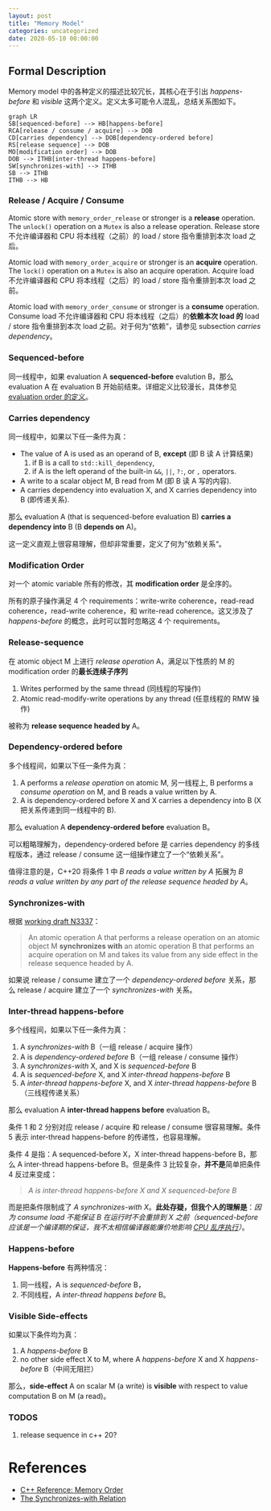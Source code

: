 ```yaml
---
layout: post
title: "Memory Model"
categories: uncategorized
date: 2020-05-10 00:00:00
---
```


## Formal Description

Memory model 中的各种定义的描述比较冗长，其核心在于引出 *happens-before* 和 *visible* 这两个定义。定义太多可能令人混乱，总结关系图如下。

```mermaid
graph LR
SB[sequenced-before] --> HB[happens-before]
RCA[release / consume / acquire] --> DOB
CD[carries dependency] --> DOB[dependency-ordered before]
RS[release sequence] --> DOB
MO[modification order] --> DOB
DOB --> ITHB[inter-thread happens-before]
SW[synchronizes-with] --> ITHB
SB --> ITHB
ITHB --> HB
```

### Release / Acquire / Consume

Atomic store with `memory_order_release` or stronger is a **release** operation. The `unlock()` operation on a `Mutex` is also a release operation. Release  store 不允许编译器和 CPU 将本线程（之前）的 load / store 指令重排到本次 load 之后。

Atomic load with `memory_order_acquire` or stronger is an **acquire** operation. The `lock()` operation on a `Mutex` is also an acquire operation. Acquire load 不允许编译器和 CPU 将本线程（之后）的 load / store 指令重排到本次 load 之前。

Atomic load with `memory_order_consume` or stronger is a **consume** operation. Consume load 不允许编译器和 CPU 将本线程（之后）的**依赖本次 load 的** load / store 指令重排到本次 load 之前。对于何为“依赖”，请参见 subsection *carries dependency*。

### Sequenced-before

同一线程中，如果 evaluation A **sequenced-before** evalution B，那么 evaluation A 在 evaluation B 开始前结束。详细定义比较漫长，具体参见 [evaluation order 的定义](https://en.cppreference.com/w/cpp/language/eval_order)。

### Carries dependency

同一线程中，如果以下任一条件为真：

- The value of A is used as an operand of B, **except** (即 B 读 A 计算结果)
  1. if B is a call to `std::kill_dependency`,
  2. if A is the left operand of the built-in `&&`, `||`, `?:`, or `,` operators.
- A write to a scalar object M, B read from M (即 B 读 A 写的内容).
- A carries dependency into evaluation X, and X carries dependency into B (即传递关系).

那么 evaluation A (that is sequenced-before evaluation B) **carries a dependency into** B (B **depends on** A)。

这一定义直观上很容易理解，但却非常重要，定义了何为”依赖关系“。

### Modification Order

对一个 atomic variable 所有的修改，其 **modification order** 是全序的。

所有的原子操作满足 4 个 requirements：write-write coherence，read-read coherence，read-write coherence，和 write-read coherence。这又涉及了 *happens-before* 的概念，此时可以暂时忽略这 4 个 requirements。

### Release-sequence

在 atomic object M 上进行 *release operation* A，满足以下性质的 M 的 modification order 的**最长连续子序列**

1. Writes performed by the same thread (同线程的写操作)
2. Atomic read-modify-write operations by any thread (任意线程的 RMW 操作)

被称为 **release sequence headed by** A。

### Dependency-ordered before

多个线程间，如果以下任一条件为真：

1. A performs a *release operation* on atomic M, 另一线程上, B performs a *consume operation* on M, and B reads a value written by A.
2. A is dependency-ordered before X and X carries a dependency into B (X 把关系传递到同一线程中的 B).

那么 evaluation A **dependency-ordered before** evaluation B。

可以粗略理解为，dependency-ordered before 是 carries dependency 的多线程版本，通过 release / consume 这一组操作建立了一个“依赖关系”。

值得注意的是，C++20 将条件 1 中 *B reads a value written by A* 拓展为 *B reads a value written by any part of the release sequence headed by A*。

### Synchronizes-with

根据 [working draft N3337](http://www.open-std.org/jtc1/sc22/wg21/docs/papers/2012/n3337.pdf)：

> An atomic operation A that performs a release operation on an atomic object M **synchronizes with** an atomic operation B that performs an acquire operation on M and takes its value from any side effect in the release sequence headed by A.

如果说 release / consume 建立了一个 *dependency-ordered before* 关系，那么 release / acquire 建立了一个 *synchronizes-with* 关系。

### Inter-thread happens-before

多个线程间，如果以下任一条件为真：

1. A *synchronizes-with* B（一组 release / acquire 操作）
2. A is *dependency-ordered before* B（一组 release / consume 操作）
3. A *synchronizes-with* X, and X is *sequenced-before* B
4. A is *sequenced-before* X, and X *inter-thread happens-before* B
5. A *inter-thread happens-before* X, and X *inter-thread happens-before* B（三线程传递关系）

那么 evaluation A **inter-thread happens before** evaluation B。

条件 1 和 2 分别对应 release / acquire 和 release / consume 很容易理解。条件 5 表示 inter-thread happens-before 的传递性，也容易理解。

条件 4 是指：A sequenced-before X，X inter-thread happens-before B，那么 A inter-thread happens-before B。但是条件 3 比较复杂，**并不是**简单把条件 4 反过来变成：

>  *A is inter-thread happens-before X and X sequenced-before B*

而是把条件限制成了 *A synchronizes-with X*。**此处存疑，但我个人的理解是**：*因为 consume load 不能保证 B 在运行时不会重排到 X 之前（sequenced-before 应该是一个编译期的保证，我不太相信编译器能廉价地影响 [CPU 乱序执行](https://en.wikipedia.org/wiki/Memory_ordering)）*。

### Happens-before

**Happens-before** 有两种情况：

1. 同一线程，A is *sequenced-before* B，
2. 不同线程，A *inter-thread happens before* B。

### Visible Side-effects

如果以下条件均为真：

1. A *happens-before* B
2. no other side effect X to M, where A *happens-before* X and X *happens-before* B（中间无阻拦）

那么，**side-effect** A on scalar M (a write) is **visible** with respect to value computation B on M (a read)。

### TODOS

1. release sequence in c++ 20?

# References

- [C++ Reference: Memory Order](https://en.cppreference.com/w/cpp/atomic/memory_order)
- [The Synchronizes-with Relation](https://preshing.com/20130823/the-synchronizes-with-relation/)


